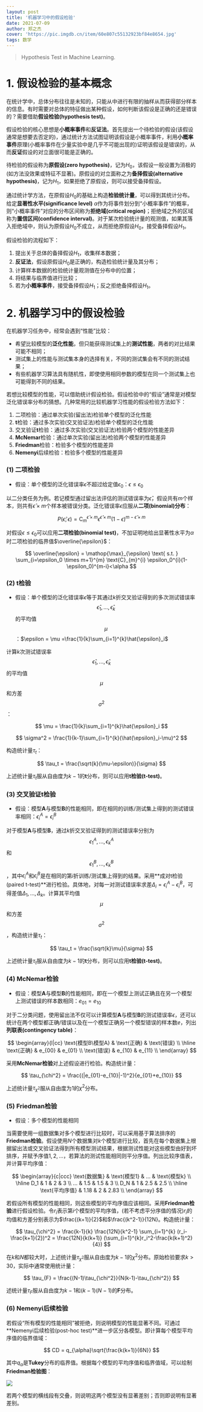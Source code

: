 ```yaml
---
layout: post
title: '机器学习中的假设检验'
date: 2021-07-09
author: 郑之杰
cover: 'https://pic.imgdb.cn/item/60e807c55132923bf84e8654.jpg'
tags: 数学
---
```


> Hypothesis Test in Machine Learning.

# 1. 假设检验的基本概念
在统计学中，总体分布往往是未知的，只能从中进行有限的抽样从而获得部分样本的信息。有时需要对总体的特征做出某种假设，如何判断该假设是正确的还是错误的？需要借助**假设检验(hypothesis test)**。

假设检验的核心思想是**小概率事件**和**反证法**。首先提出一个待检验的假设(该假设通常是想要去否定的)，通过统计方法试图证明该假设是小概率事件，利用**小概率事件**原理(小概率事件在少量实验中是几乎不可能出现的)证明该假设是错误的，从而**反证**假设的对立面很可能是正确的。

待检验的假设称为**原假设(zero hypothesis)**，记为$H_0$，该假设一般设置为消极的(如方法没效果或特征不显著)。原假设的对立面称之为**备择假设(alternative hypothesis)**，记为$H_1$，如果拒绝了原假设，则可以接受备择假设。

通过统计学方法，在原假设$H_0$的基础上构造**检验统计量**，可以得到其统计分布。给定**显著性水平(significance level)** $\alpha$作为将事件划分到“小概率事件”的概率，则“小概率事件”对应的分布区间称为**拒绝域(critical region)**；拒绝域之外的区域称为**置信区间(confidence interval)**。对于某次检验统计量的观测值，如果其落入拒绝域中，则认为原假设$H_0$不成立，从而拒绝原假设$H_0$，接受备择假设$H_1$。

假设检验的流程如下：
1. 提出关于总体的备择假设$H_1$，收集样本数据；
2. **反证法**，假设原假设$H_0$是正确的，构造检验统计量及其分布；
3. 计算样本数据的检验统计量观测值在分布中的位置；
4. 将结果与临界值进行比较；
5. 若为**小概率事件**，接受备择假设$H_1$；反之拒绝备择假设$H_1$。

# 2. 机器学习中的假设检验
在机器学习任务中，经常会遇到“性能”比较：
- 希望比较模型的**泛化性能**，但只能获得测试集上的**测试性能**，两者的对比结果可能不相同；
- 测试集上的性能与测试集本身的选择有关，不同的测试集会有不同的测试结果；
- 有些机器学习算法具有随机性，即使使用相同参数的模型在同一个测试集上也可能得到不同的结果。

若想比较模型的性能，可以借助统计假设检验。假设检验中的“假设”通常是对模型泛化错误率分布的猜想。几种常用的比较机器学习性能的假设检验方法如下：
1. 二项检验：通过单次实验(留出法)检验单个模型的泛化性能
2. **t**检验：通过多次实验(交叉验证法)检验单个模型的泛化性能
3. 交叉验证**t**检验：通过多次实验(交叉验证法)检验两个模型的性能差异
4. **McNemar**检验：通过单次实验(留出法)检验两个模型的性能差异
5. **Friedman**检验：检验多个模型的性能差异
6. **Nemenyi**后续检验：检验多个模型的性能差异

### (1) 二项检验
- 假设：单个模型的泛化错误率$\epsilon$不超过给定值$\epsilon_0$：$\epsilon ≤ \epsilon_0$

以二分类任务为例。若记模型通过留出法评估的测试错误率为$\hat{\epsilon}$，假设共有$m$个样本，则共有$\hat{\epsilon} \times m$个样本被错误分类。泛化错误率$\epsilon$应服从**二项(binomial)分布**：

$$ P(\hat{\epsilon};\epsilon) = \text{C}_{m}^{\hat{\epsilon} \times m} \epsilon^{\hat{\epsilon} \times m}(1-\epsilon)^{m-\hat{\epsilon} \times m} $$

对假设$\epsilon ≤ \epsilon_0$可以应用**二项检验(binomial test)**，不加证明地给出显著性水平为$\alpha$时二项检验的临界值$\overline{\epsilon}$：

$$ \overline{\epsilon} = \mathop{\max}_{\epsilon} \text{ s.t. } \sum_{i=\epsilon_0 \times m+1}^{m} \text{C}_{m}^{i} \epsilon_0^{i}(1-\epsilon_0)^{m-i}<\alpha $$

### (2) t检验
- 假设：单个模型的泛化错误率$\epsilon$等于其通过$k$折交叉验证得到的多次测试错误率$$\hat{\epsilon}_1,...,\hat{\epsilon}_k$$的平均值$$\mu$$：$\epsilon = \mu =\frac{1}{k}\sum_{i=1}^{k}\hat{\epsilon}_i$

计算$k$次测试错误率$$\hat{\epsilon}_1,...,\hat{\epsilon}_k$$的平均值$$\mu$$和方差$$\sigma^2$$：

$$ \mu = \frac{1}{k}\sum_{i=1}^{k}\hat{\epsilon}_i $$

$$ \sigma^2 = \frac{1}{k-1}\sum_{i=1}^{k}(\hat{\epsilon}_i-\mu)^2 $$

构造统计量$\tau_t$：

$$ \tau_t = \frac{\sqrt{k}(\mu-\epsilon)}{\sigma} $$

上述统计量$\tau_t$服从自由度为$k-1$的**t**分布，则可以应用**t检验(t-test)**。

### (3) 交叉验证t检验
- 假设：模型**A**与模型**B**的性能相同，即在相同的训练/测试集上得到的测试错误率相同：$\epsilon_i^A = \epsilon_i^B$

对于模型**A**与模型**B**，通过$k$折交叉验证得到的测试错误率分别为$$\epsilon_1^A,...,\epsilon_k^A$$和$$\epsilon_1^B,...,\epsilon_k^B$$，其中$\epsilon_i^A$和$\epsilon_i^B$是在相同的第$i$折训练/测试集上得到的结果。采用**成对t检验(paired t-test)**进行检验。具体地，对每一对测试错误率求差$\Delta_i=\epsilon_i^A-\epsilon_i^B$，可得差值$\Delta_1,...,\Delta_k$。计算其平均值$$\mu$$和方差$$\sigma^2$$，构造统计量$\tau_t$：

$$ \tau_t = \frac{\sqrt{k}\mu}{\sigma} $$

上述统计量$\tau_t$服从自由度为$k-1$的**t**分布，则可以应用**t检验(t-test)**。

### (4) McNemar检验
- 假设：模型**A**与模型**B**的性能相同，即在一个模型上测试正确且在另一个模型上测试错误的样本数相同：$e_{01} = e_{10}$

对于二分类问题，使用留出法不仅可以计算模型**A**与模型**B**的测试错误率$\epsilon$，还可以统计在两个模型都正确/错误以及在一个模型正确另一个模型错误的样本数$e$，列出**列联表(contingency table)**：

$$
\begin{array}{l|cc}
    \text{模型B\模型A} & \text{正确} & \text{错误} \\
    \hline
    \text{正确} & e_{00} & e_{01} \\
    \text{错误} & e_{10} & e_{11} \\
\end{array}
$$

采用**McNemar检验**对上述假设进行检验。构造统计量：

$$ \tau_{\chi^2} = \frac{(|e_{01}-e_{10}|-1)^2}{e_{01}+e_{10}} $$

上述统计量$\tau_{\chi^2}$服从自由度为$1$的$\chi^2$分布。

### (5) Friedman检验
- 假设：多个模型的性能相同

当需要使用一组数据集对多个模型进行比较时，可以采用基于算法排序的**Friedman检验**。假设使用$N$个数据集对$k$个模型进行比较，首先在每个数据集上根据留出法或交叉验证法得到所有模型测试结果，根据测试性能对这些模型由好到坏排序，并赋予序值$1,2,...$，若算法的测试性能相同则平分序值。列出比较序值表，并计算平均序值：

$$
\begin{array}{c|ccc}
    \text{数据集} & \text{模型1} & ... & \text{模型k} \\
    \hline
    D_1 & 1 & 2 & 3 \\
    ... & 1.5 & 1.5 & 3 \\
    D_N & 1 & 2.5 & 2.5 \\ \hline
    \text{平均序值} & 1.18 & 2 & 2.83 \\
\end{array}
$$

若假设所有模型的性能相同，则这些模型的平均序值应该相同。采用**Friedman检验**进行假设检验。令$r_i$表示第$i$个模型的平均序值，(若不考虑平分序值的情况)$r_i$的均值和方差分别表示为$\frac{(k+1)}{2}$和$\frac{(k^2-1)}{12N}。构造统计量：

$$ \tau_{\chi^2} = \frac{k-1}{k} \frac{12N}{k^2-1} \sum_{i=1}^{k} (r_i-\frac{k+1}{2})^2 = \frac{12N}{k(k+1)} (\sum_{i=1}^{k}r_i^2-\frac{k(k+1)^2}{4}) $$

在$k$和$N$都较大时，上述统计量$\tau_{\chi^2}$服从自由度为$k-1$的$\chi^2$分布。原始检验要求$k>30$，实际中通常使用统计量：

$$ \tau_{F} = \frac{(N-1)\tau_{\chi^2}}{N(k-1)-\tau_{\chi^2}} $$

述统计量$\tau_{F}$服从自由度为$k-1$和$(k-1)(N-1)$的**F**分布。

### (6) Nemenyi后续检验
若假设“所有模型的性能相同”被拒绝，则说明模型的性能显著不同。可通过**Nemenyi后续检验(post-hoc test)**进一步区分各模型。即计算每个模型平均序值的临界值域：

$$ CD = q_{\alpha}\sqrt{\frac{k(k+1)}{6N}} $$

其中$q_{\alpha}$是**Tukey**分布的临界值。根据每个模型的平均序值和临界值域，可以绘制**Friedman检验图**：

![](https://pic.imgdb.cn/item/60e9525b5132923bf8d14a3f.jpg)

若两个模型的横线段有交叠，则说明这两个模型没有显著差别；否则即说明有显著差别。

